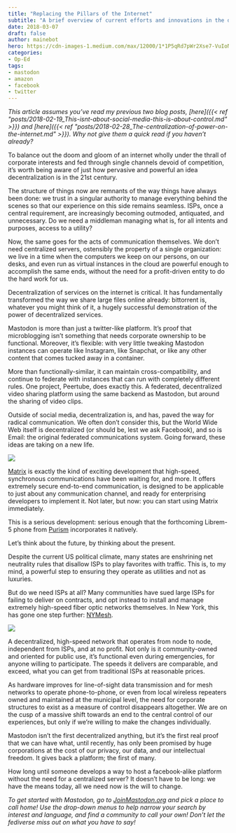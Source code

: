 ```yaml
---
title: "Replacing the Pillars of the Internet"
subtitle: "A brief overview of current efforts and innovations in the decentralization movement on the World Wide Web."
date: 2018-03-07
draft: false
author: mainebot
hero: https://cdn-images-1.medium.com/max/12000/1*1P5qRd7pWr2Xse7-VuIoNg.jpeg
categories:
- Op-Ed
tags:
- mastodon
- amazon
- facebook
- twitter
---
```


*This article assumes you’ve read my previous two blog posts, [here]({{< ref "posts/2018-02-19_This-isnt-about-social-media-this-is-about-control.md" >}}) and [here]({{< ref "posts/2018-02-28_The-centralization-of-power-on-the-internet.md" >}}). Why not give them a quick read if you haven’t already?*

To balance out the doom and gloom of an internet wholly under the thrall of corporate interests and fed through single channels devoid of competition, it’s worth being aware of just how pervasive and powerful an idea decentralization is in the 21st century.

The structure of things now are remnants of the way things have always been done: we trust in a singular authority to manage everything behind the scenes so that our experience on this side remains seamless. ISPs, once a central requirement, are increasingly becoming outmoded, antiquated, and unnecessary. Do we need a middleman managing what is, for all intents and purposes, access to a utility?

Now, the same goes for the acts of communication themselves. We don’t need centralized servers, ostensibly the property of a single organization: we live in a time when the computers we keep on our persons, on our desks, and even run as virtual instances in the cloud are powerful enough to accomplish the same ends, without the need for a profit-driven entity to do the hard work for us.

Decentralization of services on the internet is critical. It has fundamentally transformed the way we share large files online already: bittorrent is, whatever you might think of it, a hugely successful demonstration of the power of decentralized services.

Mastodon is more than just a twitter-like platform. It’s proof that microblogging isn’t something that needs corporate ownership to be functional. Moreover, it’s flexible: with very little tweaking Mastodon instances can operate like Instagram, like Snapchat, or like any other content that comes tucked away in a container.

More than functionally-similar, it can maintain cross-compatibility, and continue to federate with instances that can run with completely different rules. One project, Peertube, does exactly this. A federated, decentralized video sharing platform using the same backend as Mastodon, but around the sharing of video clips.

Outside of social media, decentralization is, and has, paved the way for radical communication. We often don’t consider this, but the World Wide Web itself is decentralized (or should be, lest we ask Facebook), and so is Email: the original federated communications system. Going forward, these ideas are taking on a new life.

![](https://cdn-images-1.medium.com/max/8192/1*hEV04QagABCWErJl47SRHQ.jpeg)

[Matrix](https://matrix.org/) is exactly the kind of exciting development that high-speed, synchronous communications have been waiting for, and more. It offers extremely secure end-to-end communication, is designed to be applicable to just about any communication channel, and ready for enterprising developers to implement it. Not later, but now: you can start using Matrix immediately.

This is a serious development: serious enough that the forthcoming Librem-5 phone from [Purism](https://puri.sm/shop/librem-5/) incorporates it natively.

Let’s think about the future, by thinking about the present.

Despite the current US political climate, many states are enshrining net neutrality rules that disallow ISPs to play favorites with traffic. This is, to my mind, a powerful step to ensuring they operate as utilities and not as luxuries.

But do we need ISPs at all? Many communities have sued large ISPs for failing to deliver on contracts, and opt instead to install and manage extremely high-speed fiber optic networks themselves. In New York, this has gone one step further: [NYMesh](https://nycmesh.net/).

![](https://cdn-images-1.medium.com/max/6104/1*vLtFVPTHJGDfw3XOl4C1Sw.jpeg)

A decentralized, high-speed network that operates from node to node, independent from ISPs, and at no profit. Not only is it community-owned and oriented for public use, it’s functional even during emergencies, for anyone willing to participate. The speeds it delivers are comparable, and exceed, what you can get from traditional ISPs at reasonable prices.

As hardware improves for line-of-sight data transmission and for mesh networks to operate phone-to-phone, or even from local wireless repeaters owned and maintained at the municipal level, the need for corporate structures to exist as a measure of control disappears altogether. We are on the cusp of a massive shift towards an end to the central control of our experiences, but only if we’re willing to make the changes individually.

Mastodon isn’t the first decentralized anything, but it’s the first real proof that we can have what, until recently, has only been promised by huge corporations at the cost of our privacy, our data, and our intellectual freedom. It gives back a platform; the first of many.

How long until someone develops a way to host a facebook-alike platform without the need for a centralized server? It doesn’t have to be long: we have the means today, all we need now is the will to change.

*To get started with Mastodon, go to [JoinMastodon.org](https://joinmastodon.org/) and pick a place to call home! Use the drop-down menus to help narrow your search by interest and language, and find a community to call your own! Don’t let the fediverse miss out on what you have to say!*
